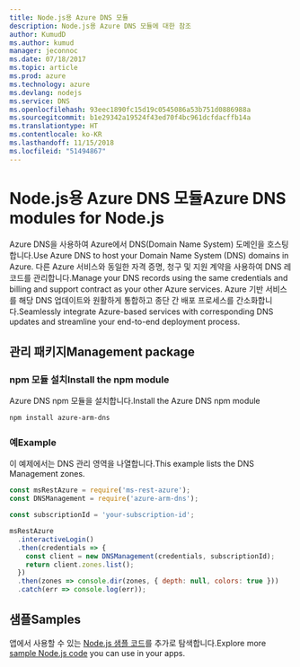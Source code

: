 ```yaml
---
title: Node.js용 Azure DNS 모듈
description: Node.js용 Azure DNS 모듈에 대한 참조
author: KumudD
ms.author: kumud
manager: jeconnoc
ms.date: 07/18/2017
ms.topic: article
ms.prod: azure
ms.technology: azure
ms.devlang: nodejs
ms.service: DNS
ms.openlocfilehash: 93eec1890fc15d19c0545086a53b751d0886988a
ms.sourcegitcommit: b1e29342a19524f43ed70f4bc961dcfdacffb14a
ms.translationtype: HT
ms.contentlocale: ko-KR
ms.lasthandoff: 11/15/2018
ms.locfileid: "51494867"
---
```

# <a name="azure-dns-modules-for-nodejs"></a><span data-ttu-id="24ea1-103">Node.js용 Azure DNS 모듈</span><span class="sxs-lookup"><span data-stu-id="24ea1-103">Azure DNS modules for Node.js</span></span>

<span data-ttu-id="24ea1-104">Azure DNS을 사용하여 Azure에서 DNS(Domain Name System) 도메인을 호스팅합니다.</span><span class="sxs-lookup"><span data-stu-id="24ea1-104">Use Azure DNS to host your Domain Name System (DNS) domains in Azure.</span></span> <span data-ttu-id="24ea1-105">다른 Azure 서비스와 동일한 자격 증명, 청구 및 지원 계약을 사용하여 DNS 레코드를 관리합니다.</span><span class="sxs-lookup"><span data-stu-id="24ea1-105">Manage your DNS records using the same credentials and billing and support contract as your other Azure services.</span></span> <span data-ttu-id="24ea1-106">Azure 기반 서비스를 해당 DNS 업데이트와 원활하게 통합하고 종단 간 배포 프로세스를 간소화합니다.</span><span class="sxs-lookup"><span data-stu-id="24ea1-106">Seamlessly integrate Azure-based services with corresponding DNS updates and streamline your end-to-end deployment process.</span></span>

## <a name="management-package"></a><span data-ttu-id="24ea1-107">관리 패키지</span><span class="sxs-lookup"><span data-stu-id="24ea1-107">Management package</span></span>

### <a name="install-the-npm-module"></a><span data-ttu-id="24ea1-108">npm 모듈 설치</span><span class="sxs-lookup"><span data-stu-id="24ea1-108">Install the npm module</span></span>

<span data-ttu-id="24ea1-109">Azure DNS npm 모듈을 설치합니다.</span><span class="sxs-lookup"><span data-stu-id="24ea1-109">Install the Azure DNS npm module</span></span>

```bash
npm install azure-arm-dns
```

### <a name="example"></a><span data-ttu-id="24ea1-110">예</span><span class="sxs-lookup"><span data-stu-id="24ea1-110">Example</span></span>

<span data-ttu-id="24ea1-111">이 예제에서는 DNS 관리 영역을 나열합니다.</span><span class="sxs-lookup"><span data-stu-id="24ea1-111">This example lists the DNS Management zones.</span></span>

```javascript
const msRestAzure = require('ms-rest-azure');
const DNSManagement = require('azure-arm-dns');

const subscriptionId = 'your-subscription-id';

msRestAzure
  .interactiveLogin()
  .then(credentials => {
    const client = new DNSManagement(credentials, subscriptionId);
    return client.zones.list();
  })
  .then(zones => console.dir(zones, { depth: null, colors: true }))
  .catch(err => console.log(err));
```

## <a name="samples"></a><span data-ttu-id="24ea1-112">샘플</span><span class="sxs-lookup"><span data-stu-id="24ea1-112">Samples</span></span>

<span data-ttu-id="24ea1-113">앱에서 사용할 수 있는 [Node.js 샘플 코드](https://azure.microsoft.com/resources/samples/?platform=nodejs)를 추가로 탐색합니다.</span><span class="sxs-lookup"><span data-stu-id="24ea1-113">Explore more [sample Node.js code](https://azure.microsoft.com/resources/samples/?platform=nodejs) you can use in your apps.</span></span>
